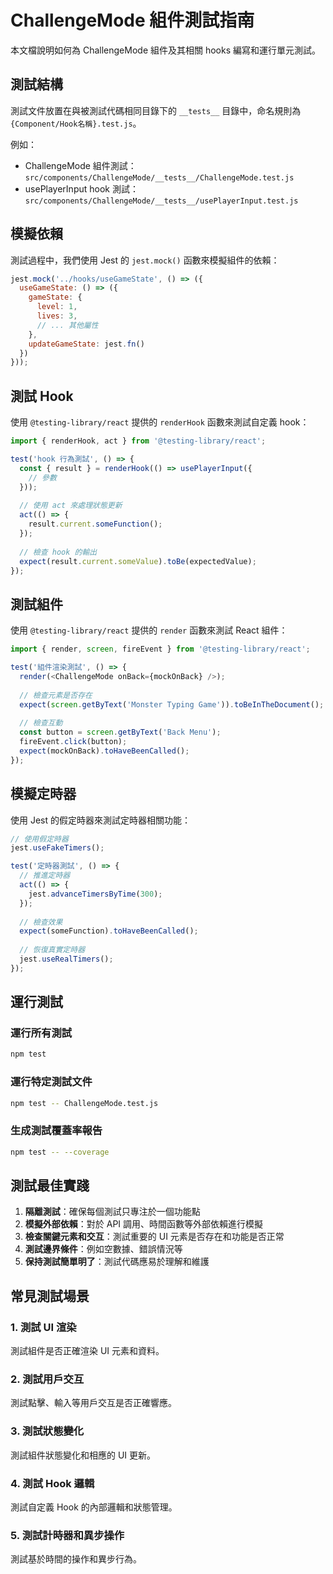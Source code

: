# ChallengeMode 組件測試指南

本文檔說明如何為 ChallengeMode 組件及其相關 hooks 編寫和運行單元測試。

## 測試結構

測試文件放置在與被測試代碼相同目錄下的 `__tests__` 目錄中，命名規則為 `{Component/Hook名稱}.test.js`。

例如：
- ChallengeMode 組件測試：`src/components/ChallengeMode/__tests__/ChallengeMode.test.js`
- usePlayerInput hook 測試：`src/components/ChallengeMode/__tests__/usePlayerInput.test.js`

## 模擬依賴

測試過程中，我們使用 Jest 的 `jest.mock()` 函數來模擬組件的依賴：

```javascript
jest.mock('../hooks/useGameState', () => ({
  useGameState: () => ({
    gameState: {
      level: 1,
      lives: 3,
      // ... 其他屬性
    },
    updateGameState: jest.fn()
  })
}));
```

## 測試 Hook

使用 `@testing-library/react` 提供的 `renderHook` 函數來測試自定義 hook：

```javascript
import { renderHook, act } from '@testing-library/react';

test('hook 行為測試', () => {
  const { result } = renderHook(() => usePlayerInput({
    // 參數
  }));
  
  // 使用 act 來處理狀態更新
  act(() => {
    result.current.someFunction();
  });
  
  // 檢查 hook 的輸出
  expect(result.current.someValue).toBe(expectedValue);
});
```

## 測試組件

使用 `@testing-library/react` 提供的 `render` 函數來測試 React 組件：

```javascript
import { render, screen, fireEvent } from '@testing-library/react';

test('組件渲染測試', () => {
  render(<ChallengeMode onBack={mockOnBack} />);
  
  // 檢查元素是否存在
  expect(screen.getByText('Monster Typing Game')).toBeInTheDocument();
  
  // 檢查互動
  const button = screen.getByText('Back Menu');
  fireEvent.click(button);
  expect(mockOnBack).toHaveBeenCalled();
});
```

## 模擬定時器

使用 Jest 的假定時器來測試定時器相關功能：

```javascript
// 使用假定時器
jest.useFakeTimers();

test('定時器測試', () => {
  // 推進定時器
  act(() => {
    jest.advanceTimersByTime(300);
  });
  
  // 檢查效果
  expect(someFunction).toHaveBeenCalled();
  
  // 恢復真實定時器
  jest.useRealTimers();
});
```

## 運行測試

### 運行所有測試

```bash
npm test
```

### 運行特定測試文件

```bash
npm test -- ChallengeMode.test.js
```

### 生成測試覆蓋率報告

```bash
npm test -- --coverage
```

## 測試最佳實踐

1. **隔離測試**：確保每個測試只專注於一個功能點
2. **模擬外部依賴**：對於 API 調用、時間函數等外部依賴進行模擬
3. **檢查關鍵元素和交互**：測試重要的 UI 元素是否存在和功能是否正常
4. **測試邊界條件**：例如空數據、錯誤情況等
5. **保持測試簡單明了**：測試代碼應易於理解和維護

## 常見測試場景

### 1. 測試 UI 渲染

測試組件是否正確渲染 UI 元素和資料。

### 2. 測試用戶交互

測試點擊、輸入等用戶交互是否正確響應。

### 3. 測試狀態變化

測試組件狀態變化和相應的 UI 更新。

### 4. 測試 Hook 邏輯

測試自定義 Hook 的內部邏輯和狀態管理。

### 5. 測試計時器和異步操作

測試基於時間的操作和異步行為。 